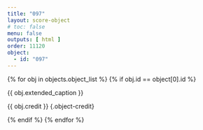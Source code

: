 ```yaml
---
title: "097"
layout: score-object
# toc: false
menu: false
outputs: [ html ]
order: 11120
object:
  - id: "097"
---
```


{% for obj in objects.object_list %}
{% if obj.id == object[0].id %}

{{ obj.extended_caption }}

{{ obj.credit }} {.object-credit}

{% endif %}
{% endfor %}
